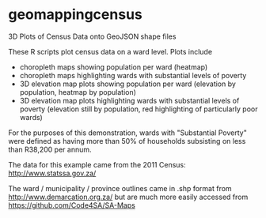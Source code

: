 # geomappingcensus
3D Plots of Census Data onto GeoJSON shape files

These R scripts plot census data on a ward level. Plots include 
* choropleth maps showing population per ward (heatmap)
* choropleth maps highlighting wards with substantial levels of poverty
* 3D elevation map plots showing population per ward (elevation by population, heatmap by population)
* 3D elevation map plots highlighting wards with substantial levels of poverty (elevation still by population, red highlighting of particularly poor wards)

For the purposes of this demonstration, wards with "Substantial Poverty" were defined as having more than 50% of households subsisting on less than R38,200 per annum. 

The data for this example came from the 2011 Census: http://www.statssa.gov.za/

The ward / municipality / province outlines came in .shp format from http://www.demarcation.org.za/ but are much more easily accessed from https://github.com/Code4SA/SA-Maps

